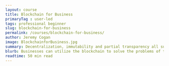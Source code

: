 ```yaml
---
layout: course
title: Blockchain for Business
primaryTag : user-led
tags: professional beginner
slug: blockchain-for-business
permalink: /courses/blockchain-for-business/
author: Jeremy Cogan
image: BlockchainforBusiness.jpg
summary: Decentralization, immutability and partial transparency all suit the needs of private business. However, exposing proprietary information by utilizing a public blockchain is not an option for these organizations. In this course, we’ll explore how blockchain protocols affect businesses. Additionally, we’ll explore how businesses can utilize the blockchain to solve today and tomorrow’s problems.
blurb: Businesses can utilize the blockchain to solve the problems of today and tomorrow.
readtime: 50 min read
---
```

